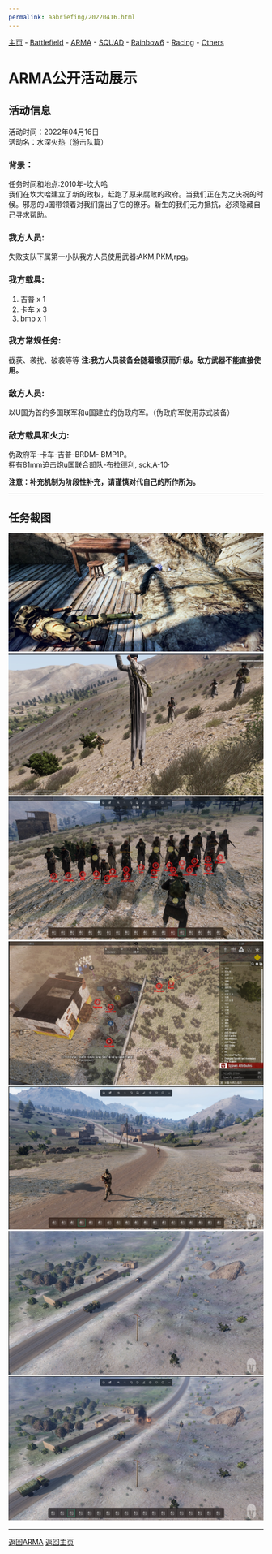 ```yaml
---
permalink: aabriefing/20220416.html
---
```

[主页](https://saga2003.github.io/)   -  [Battlefield](https://saga2003.github.io/battlefield.html)   -   [ARMA](https://saga2003.github.io/arma.html)   -   [SQUAD](https://saga2003.github.io/squad.html)   -   [Rainbow6](https://saga2003.github.io/rainbow6.html)   -   [Racing](https://saga2003.github.io/racing.html)   -   [Others](https://saga2003.github.io/others.html)

# ARMA公开活动展示

## 活动信息
活动时间：2022年04月16日  
活动名：水深火热（游击队篇）  

### 背景：
任务时间和地点:2010年-坎大哈  
我们在坎大哈建立了新的政权，赶跑了原来腐败的政府。当我们正在为之庆祝的时候。邪恶的u国带领着对我们露出了它的獠牙。新生的我们无力抵抗，必须隐藏自己寻求帮助。  

### 我方人员:
失败支队下属第一小队我方人员使用武器:AKM,PKM,rpg。  

### 我方载具:
1. 吉普 x 1
2. 卡车 x 3 
3. bmp x 1

### 我方常规任务:
截获、袭扰、破袭等等
**注:我方人员装备会随着缴获而升级。敌方武器不能直接使用。**

### 敌方人员:
以U国为首的多国联军和u国建立的伪政府军。（伪政府军使用苏式装备）  

### 敌方载具和火力:
伪政府军-卡车-吉普-BRDM- BMP1P。  
拥有81mm迫击炮u国联合部队-布拉德利, sck,A-10·

**注意：补充机制为阶段性补充，请谨慎对代自己的所作所为。**

---

## 任务截图
![活动截图](../../image/aa_20220416_01.jpg)  
![活动截图](../../image/aa_20220416_02.png)  
![活动截图](../../image/aa_20220416_03.png)  
![活动截图](../../image/aa_20220416_04.png)  
![活动截图](../../image/aa_20220416_05.png)  
![活动截图](../../image/aa_20220416_06.png)  
![活动截图](../../image/aa_20220416_07.png)  


---
[返回ARMA](https://saga2003.github.io/arma.html)
[返回主页](https://saga2003.github.io/)